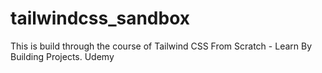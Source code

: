 # tailwindcss_sandbox
This is build through the course of Tailwind CSS From Scratch - Learn By Building Projects. Udemy
